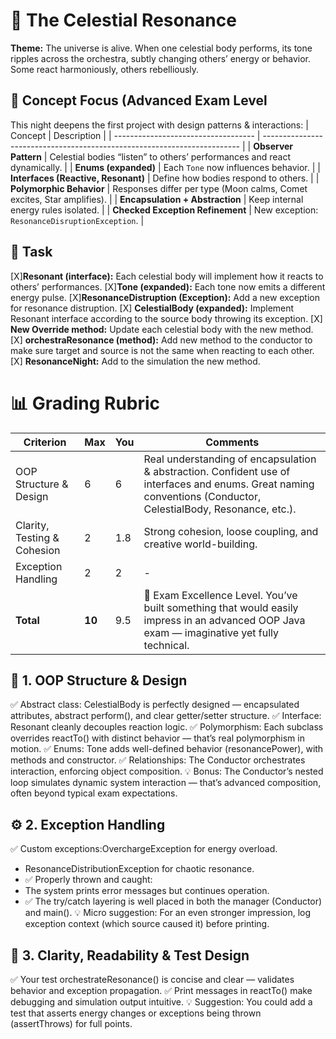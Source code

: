 # 🎼 The Celestial Resonance

**Theme:** The universe is alive. 
When one celestial body performs, 
its tone ripples across the orchestra, 
subtly changing others’ energy or behavior. 
Some react harmoniously, others rebelliously.

## 🌠 Concept Focus (Advanced Exam Level
This night deepens the first project with design patterns & interactions:
| Concept                             | Description                                                              |
| ----------------------------------- | ------------------------------------------------------------------------ |
| **Observer Pattern**                | Celestial bodies “listen” to others’ performances and react dynamically. |
| **Enums (expanded)**                | Each `Tone` now influences behavior.                                     |
| **Interfaces (Reactive, Resonant)** | Define how bodies respond to others.                                     |
| **Polymorphic Behavior**            | Responses differ per type (Moon calms, Comet excites, Star amplifies).   |
| **Encapsulation + Abstraction**     | Keep internal energy rules isolated.                                     |
| **Checked Exception Refinement**    | New exception: `ResonanceDisruptionException`.                           |

## 🌠 Task
[X]**Resonant (interface):** Each celestial body will implement how it reacts to others’ performances.
[X]**Tone (expanded):** Each tone now emits a different energy pulse.
[X]**ResonanceDistruption (Exception):** Add a new exception for resonance distruption.
[X] **CelestialBody (expanded):** Implement Resonant interface according to the source body throwing its exception.
[X] **New Override method:** Update each celestial body with the new method.
[X] **orchestraResonance (method):** Add new method to the conductor to make sure target and source is not the same when reacting to each other.
[X] **ResonanceNight:** Add to the simulation the new method.

# 📊 Grading Rubric
| Criterion                     | Max    | You | Comments                                                                                                                                                        |
|-------------------------------|--------|-----|-----------------------------------------------------------------------------------------------------------------------------------------------------------------|
| OOP Structure & Design        | 6      | 6   | Real understanding of encapsulation & abstraction. Confident use of interfaces and enums. Great naming conventions (Conductor, CelestialBody, Resonance, etc.). |
| Clarity, Testing & Cohesion   | 2      | 1.8 | Strong cohesion, loose coupling, and creative world-building.                                                                                                   |
| Exception Handling            | 2      | 2   | -                                                                                                                                                               |
| **Total**                     | **10** | 9.5 | 🏅 Exam Excellence Level. You’ve built something that would easily impress in an advanced OOP Java exam — imaginative yet fully technical.                                                                                                                                      |

## 🧩 1. OOP Structure & Design
✅ Abstract class: CelestialBody is perfectly designed — encapsulated attributes, abstract perform(), and clear getter/setter structure.
✅ Interface: Resonant cleanly decouples reaction logic.
✅ Polymorphism: Each subclass overrides reactTo() with distinct behavior — that’s real polymorphism in motion.
✅ Enums: Tone adds well-defined behavior (resonancePower), with methods and constructor.
✅ Relationships: The Conductor orchestrates interaction, enforcing object composition.
💡 Bonus: The Conductor’s nested loop simulates dynamic system interaction — that’s advanced composition, often beyond typical exam expectations.

## ⚙️ 2. Exception Handling
✅ Custom exceptions:OverchargeException for energy overload.
* ResonanceDistributionException for chaotic resonance.
* ✅ Properly thrown and caught:
* The system prints error messages but continues operation.
* ✅ The try/catch layering is well placed in both the manager (Conductor) and main().
💡 Micro suggestion: For an even stronger impression, log exception context (which source caused it) before printing.

## 🧠 3. Clarity, Readability & Test Design
✅ Your test orchestrateResonance() is concise and clear — validates behavior and exception propagation.
✅ Print messages in reactTo() make debugging and simulation output intuitive.
💡 Suggestion: You could add a test that asserts energy changes or exceptions being thrown (assertThrows) for full points.